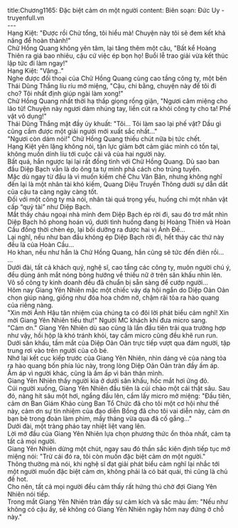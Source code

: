 title:Chương1165: Đặc biệt cảm ơn một người
content:
Biên soạn: Đức Uy - truyenfull.vn<br>---<br>Hạng Kiệt: "Được rồi Chử tổng, tôi hiểu mà! Chuyện này tôi sẽ đem kết khả năng để hoàn thành!"<br>Chử Hồng Quang không yên tâm, lại tăng thêm một câu, "Bất kể Hoàng Thiên ra giá bao nhiêu, cậu cứ việc ép bọn họ! Buổi lễ trao giải vừa kết thúc lập tức đi làm ngay!"<br>Hạng Kiệt: "Vâng.."<br>Nghe được đối thoại của Chử Hồng Quang cùng cao tầng công ty, một bên Thái Dũng Thắng líu ríu mở miệng, "Cậu, chi bằng, chuyện này để tôi đi cho? Tôi nhất định giúp ngài làm xong!"<br>Chử Hồng Quang nhất thời hạ thấp giọng rống giận, "Ngươi câm miệng cho lão tử! Chuyện này ngươi dám nhúng tay, liền cút ra khỏi công ty cho ta! Phế vật vô dụng!"<br>Thái Dũng Thắng mặt đầy ủy khuất: "Tôi... Tôi làm sao lại phế vật? Dầu gì cũng cầm được một giải người mới xuất sắc nhất..."<br>"Ngươi còn dám nói!" Chử Hồng Quang thiếu chút nữa bị tức chết.<br>Hạng Kiệt yên lặng không nói, tận lực giảm bớt cảm giác mình có tồn tại, không muốn dính líu tới cuộc cãi vã của hai người này.<br>Bất quá, hắn ngược lại lại rất đồng tình với Chử Hồng Quang. Dù sao ban đầu Diệp Bạch vẫn là do ông ta tự mình phá cách cho trúng tuyển.<br>Mặc dù ngay từ đầu là vì muốn kiềm chế Chu Văn Bân, nhưng không nghĩ đến lại là một nhân tài khó kiếm, Quang Diệu Truyền Thông dưới sự dẫn dắt của cậu ta càng ngày càng tốt.<br>Đối với một công ty mà nói, nhân tài quá trọng yếu, huống chi một nhân vật cấp “quỷ tài” như Diệp Bạch.<br>Mắt thấy cháu ngoại nhà mình đem Diệp Bạch ép rời đi, sau đó trơ mắt nhìn Diệp Bạch hô phong hoán vũ, dưới tình huống đang bị Hoàng Thiên và Hoàn Cầu đồng thời chèn ép, lại bồi dưỡng ra được hai vị Ảnh Đế...<br>Lại nghĩ, nếu như ban đầu không ép Diệp Bạch rời đi, hết thảy các thứ này đều là của Hoàn Cầu...<br>Ho khan, nếu như hắn là Chử Hồng Quang, hắn cũng sẽ tức đến điên rồi...<br>...<br>Dưới đài, tất cả khách quý, nghệ sĩ, cao tầng các công ty, muôn người chú ý, đều dùng ánh mắt nóng bỏng hướng về thiếu nữ ở trên sân khấu nhìn lên.<br>Vô số công ty kinh doanh đều đã chuẩn bị sẵn sàng để cướp người…<br>Hôm nay Giang Yên Nhiên mặc một chiếc váy dạ hội ngắn do Diệp Oản Oản chọn giúp nàng, giống như đóa hoa chớm nở, chậm rãi tỏa ra hào quang của riêng nàng.<br>"Xin mời Ảnh Hậu tân nhiệm của chúng ta có đôi lời phát biểu cảm nghĩ! Xin mời Giang Yên Nhiên tiểu thư!" Người MC khách khí đưa micro sang.<br>"Cảm ơn." Giang Yên Nhiên dù sao cũng là lần đầu tiên trải qua trường hợp như vậy, hồi hộp là khó tránh khỏi, tay cầm micro cũng đều khẽ run run.<br>Dưới sân khấu, tầm mắt của Diệp Oản Oản trực tiếp vượt qua đám người, tập trung rơi vào trên người của cô bé.<br>Nhớ lại kết cục kiếp trước của Giang Yên Nhiên, nhìn dáng vẻ của nàng tỏa ra hào quang bốn phía lúc này, trong lòng Diệp Oản Oản tràn đầy ấm áp.<br>Ấm áp vì người khác, cũng là ấm ấp vì bản thân mình.<br>Giang Yên Nhiên thấy người kia ở dưới sân khấu, hốc mắt hơi ửng đỏ.<br>Cúi người xuống, Giang Yên Nhiên đầu tiên là cúi chào một cái thật sâu. Sau đó, nàng hít sâu một hơi, ngẩng đầu lên, cầm lấy micro mở miệng: "Đầu tiên, cảm ơn Ban Giám Khảo cùng Ban Tổ Chức đã cho tôi một cơ hội như thế này, cảm ơn sự tín nhiệm của đạo diễn Bồng đã cho tôi vai diễn này, cảm ơn bạn bè trong đoàn làm phim, mấy tháng vừa qua đã cố gắng..."<br>Dưới đài, một tràng pháo tay nhiệt liệt vang lên.<br>Lời mở đầu của Giang Yên Nhiên lựa chọn phương thức ổn thỏa nhất, cảm tạ tất cả mọi người.<br>Giang Yên Nhiên dừng một chút, ngay sau đó thần sắc kiên định tiếp tục mở miệng nói: "Trừ cái đó ra, tôi còn muốn đặc biệt cảm ơn một người."<br>Thông thường mà nói, khi nghệ sĩ đạt giải phát biểu cảm nghĩ lại nhắc tới một người muốn đặc biệt cảm ơn, không phải là có bát quái, thì cũng là chủ đề hot.<br>Cho nên, tất cả mọi người đều cảm thấy rất hứng thú chờ đợi Giang Yên Nhiên nói tiếp.<br>Trong mắt Giang Yên Nhiên tràn đầy sự cảm kích và sắc màu ấm: "Nếu như không có cậu ấy, sẽ không có Giang Yên Nhiên ngày hôm nay đứng ở chỗ này."